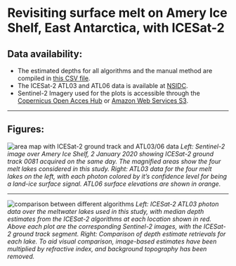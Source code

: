 # Revisiting surface melt on Amery Ice Shelf, East Antarctica, with ICESat-2

## Data availability:
- The estimated depths for all algorithms and the manual method are compiled in [this CSV file](https://raw.githubusercontent.com/fliphilipp/ameryMeltLakesICESat2/master/data/allCompiledDepthData.csv). 
- The ICESat-2 ATL03 and ATL06 data is available at [NSIDC](https://nsidc.org/data/icesat-2/data-sets).
- Sentinel-2 Imagery used for the plots is accessible through the [Copernicus Open Acces Hub](https://scihub.copernicus.eu/) or [Amazon Web Services S3](https://registry.opendata.aws/sentinel-2/). 

---

## Figures:
![area map with ICESat-2 ground track and ATL03/06 data](https://github.com/fliphilipp/ameryMeltLakesICESat2/blob/master/figs/Fig1_amery_melt_map_photons.png)
*Left: Sentinel-2 image over Amery Ice Shelf, 2 January 2020 showing ICESat-2 ground track 0081 acquired on the same day. The magnified areas show the four melt lakes considered in this study. Right: ATL03 data for the four melt lakes on the left, with each photon colored by it’s confidence level for being a land-ice surface signal. ATL06 surface elevations are shown in orange.*

---

![comparison between different algorithms](https://github.com/fliphilipp/ameryMeltLakesICESat2/blob/master/figs/Fig2_amery_melt_comparison.png)
*Left: ICESat-2 ATL03 photon data over the meltwater lakes used in this study, with median depth estimates from the ICESat-2 algorithms at each location shown in red. Above each plot are the corresponding Sentinel-2 images, with the ICESat-2 ground track segment. Right: Comparison of depth estimate retrievals for each lake. To aid visual comparison, image-based estimates have been multiplied by refractive index, and background topography has been removed.*
